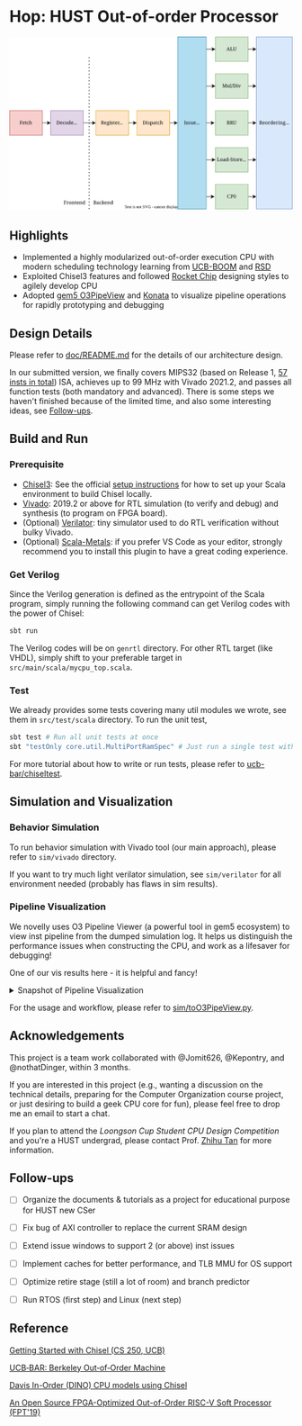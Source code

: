 # Hop: HUST Out-of-order Processor

![hop-cpu](./doc/hop-cpu.svg)

## Highlights

- Implemented a highly modularized out-of-order execution CPU with modern scheduling technology learning from [UCB-BOOM](https://github.com/riscv-boom/riscv-boom) and [RSD](https://github.com/rsd-devel/rsd)
- Exploited Chisel3 features and followed [Rocket Chip](https://github.com/chipsalliance/rocket-chip) designing styles to agilely develop CPU
- Adopted [gem5 O3PipeView](https://www.gem5.org/documentation/general_docs/cpu_models/visualization/) and [Konata](https://github.com/shioyadan/Konata) to visualize pipeline operations for rapidly prototyping and debugging

## Design Details

Please refer to [doc/README.md](https://github.com/ueqri/hop-cpu/tree/main/doc) for the details of our architecture design.

In our submitted version, we finally covers MIPS32 (based on Release 1, [57 insts in total](https://github.com/ueqri/hop-cpu/tree/main/src/main/scala/Instructions.scala)) ISA, achieves up to 99 MHz with Vivado 2021.2, and passes all function tests (both mandatory and advanced). There is some steps we haven't finished because of the limited time, and also some interesting ideas, see [Follow-ups](#follow-ups).

## Build and Run

### Prerequisite

- [Chisel3](https://www.chisel-lang.org/): See the official [setup instructions](https://github.com/chipsalliance/chisel3/blob/master/SETUP.md) for how to set up your Scala environment to build Chisel locally.
- [Vivado](https://www.xilinx.com/products/design-tools/vivado.html): 2019.2 or above for RTL simulation (to verify and debug) and synthesis (to program on FPGA board).
- (Optional) [Verilator](https://www.veripool.org/verilator/): tiny simulator used to do RTL verification without bulky Vivado.
- (Optional) [Scala-Metals](https://scalameta.org/metals/docs/editors/vscode/): if you prefer VS Code as your editor, strongly recommend you to install this plugin to have a great coding experience.

### Get Verilog

Since the Verilog generation is defined as the entrypoint of the Scala program, simply running the following command can get Verilog codes with the power of Chisel:
```bash
sbt run
```

The Verilog codes will be on `genrtl` directory. For other RTL target (like VHDL), simply shift to your preferable target in `src/main/scala/mycpu_top.scala`.

### Test

We already provides some tests covering many util modules we wrote, see them in `src/test/scala` directory. To run the unit test,
```bash
sbt test # Run all unit tests at once
sbt "testOnly core.util.MultiPortRamSpec" # Just run a single test with spec name
```

For more tutorial about how to write or run tests, please refer to [ucb-bar/chiseltest](https://github.com/ucb-bar/chiseltest).

## Simulation and Visualization

### Behavior Simulation

To run behavior simulation with Vivado tool (our main approach), please refer to `sim/vivado` directory.

If you want to try much light verilator simulation, see `sim/verilator` for all environment needed (probably has flaws in sim results).

### Pipeline Visualization

We novelly uses O3 Pipeline Viewer (a powerful tool in gem5 ecosystem) to view inst pipeline from the dumped simulation log. It helps us distinguish the performance issues when constructing the CPU, and work as a lifesaver for debugging!

One of our vis results here - it is helpful and fancy!

<details><summary>Snapshot of Pipeline Visualization</summary><img width="963" alt="o3pipeview" src="https://user-images.githubusercontent.com/56567688/211126703-7d87be79-61f5-46b0-a4c0-507b97798ae1.png"></details>

For the usage and workflow, please refer to [sim/toO3PipeView.py](sim/toO3PipeView.py).

## Acknowledgements

This project is a team work collaborated with @Jomit626, @Kepontry, and @nothatDinger, within 3 months.

If you are interested in this project (e.g., wanting a discussion on the technical details, preparing for the Computer Organization course project, or just desiring to build a geek CPU core for fun), please feel free to drop me an email to start a chat.

If you plan to attend the *Loongson Cup Student CPU Design Competition* and you're a HUST undergrad, please contact Prof. [Zhihu Tan](http://faculty.hust.edu.cn/tanzhihu/en/index.htm) for more information.

## Follow-ups

- [ ] Organize the documents & tutorials as a project for educational purpose for HUST new CSer

- [ ] Fix bug of AXI controller to replace the current SRAM design

- [ ] Extend issue windows to support 2 (or above) inst issues

- [ ] Implement caches for better performance, and TLB MMU for OS support

- [ ] Optimize retire stage (still a lot of room) and branch predictor

- [ ] Run RTOS (first step) and Linux (next step)

## Reference

[Getting Started with Chisel (CS 250, UCB)](https://inst.eecs.berkeley.edu/~cs250/sp16/handouts/chisel-getting-started.pdf)

[UCB‑BAR: Berkeley Out‑of‑Order Machine](https://bar.eecs.berkeley.edu/projects/boom.html)

[Davis In-Order (DINO) CPU models using Chisel](https://github.com/jlpteaching/dinocpu)

[An Open Source FPGA-Optimized Out-of-Order RISC-V Soft Processor (FPT'19)](https://doi.org/10.1109/ICFPT47387.2019.00016)

